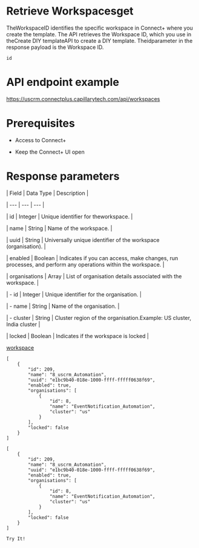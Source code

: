 # Retrieve Workspacesget

TheWorkspaceID identifies the specific workspace in Connect+ where you create the template. The API retrieves the Workspace ID, which you use in theCreate DIY templateAPI to create a DIY template. Theidparameter in the response payload is the Workspace ID.

`id`

# API endpoint example

https://uscrm.connectplus.capillarytech.com/api/workspaces

# Prerequisites

- Access to Connect+

- Keep the Connect+ UI open

# Response parameters

| Field | Data Type | Description |

| --- | --- | --- |

| id | Integer | Unique identifier for theworkspace. |

| name | String | Name of the workspace. |

| uuid | String | Universally unique identifier of the workspace (organisation). |

| enabled | Boolean | Indicates if you can access, make changes, run processes, and perform any operations within the workspace. |

| organisations | Array | List of organisation details associated with the workspace. |

| - id | Integer | Unique identifier for the organisation. |

| - name | String | Name of the organisation. |

| - cluster | String | Cluster region of the organisation.Example: US cluster, India cluster |

| locked | Boolean | Indicates if the workspace is locked |



[workspace](/docs/connectplus_overview#workspace)

```
[
    {
        "id": 209,
        "name": "8_uscrm_Automation",
        "uuid": "e1bc9b40-018e-1000-ffff-fffff0638f69",
        "enabled": true,
        "organisations": [
            {
                "id": 8,
                "name": "EventNotification_Automation",
                "cluster": "us"
            }
        ],
        "locked": false
    }
]
```

```
[
    {
        "id": 209,
        "name": "8_uscrm_Automation",
        "uuid": "e1bc9b40-018e-1000-ffff-fffff0638f69",
        "enabled": true,
        "organisations": [
            {
                "id": 8,
                "name": "EventNotification_Automation",
                "cluster": "us"
            }
        ],
        "locked": false
    }
]
```

`Try It!`